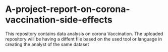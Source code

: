 # A-project-report-on-corona-vaccination-side-effects

This repository contains data analysis on corona Vaccination. The uploaded repository will be having a diffent file based on the used tool or language in creating the analyst of the same dataset

